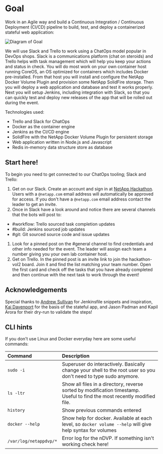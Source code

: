 # Goal #
Work in an Agile way and build a Continuous Integration / Continuous Deployment (CI/CD) pipeline to build, test, and deploy a containerized stateful web application:

![Diagram of Goal](https://cloud.githubusercontent.com/assets/917241/22088722/60f5e71a-dde6-11e6-8307-0160f2cc6ca8.png)

We will use Slack and Trello to work using a ChatOps model popular in DevOps shops.  Slack is a communications platform (chat on steroids) and Trello helps with task management which will help you keep your actions and status in check.  You will do most work on your own container host running CoreOS, an OS optimized for containers which includes Docker pre-installed.  From that host you will install and configure the NetApp Docker Volume Plugin and provision some NetApp SolidFire storage.  Then you will deploy a web application and database and test it works properly.  Next you will setup Jenkins, including integration with Slack, so that you can quickly test and deploy new releases of the app that will be rolled out during the event.

Technologies used:

- Trello and Slack for ChatOps
- Docker as the container engine
- Jenkins as the CI/CD engine
- SolidFire with the NetApp Docker Volume Plugin for persistent storage
- Web application written in Node.js and Javascript
- Redis in-memory data structure store as database

## Start here! ##
To begin you need to get connected to our ChatOps tooling; Slack and Trello:

1. Get on our Slack. Create an account and sign in at [NetApp Hackathon](https://netapp-hackathon.slack.com/). Users with a `@netapp.com` email address will automatically be approved for access.  If you don't have a `@netapp.com` email address contact the leader to get an invite.
1. Once in Slack have a look around and notice there are several channels that the bots will post to:
 - \#workflow: Trello sourced task completion updates
 - \#build: Jenkins sourced job updates
 - \#git: Git sourced source code and issue updates
1. Look for a pinned post on the #general channel to find credentials and other info needed for the event.  The leader will assign each team a number giving you your own lab container host.
1. Get on Trello.  In the pinned post is an invite link to join the hackathon-vol2 board.  Join it and find the list matching your team number.  Open the first card and check off the tasks that you have already completed and then continue with the next task to work through the event!

## Acknowledgements ##

Special thanks to [Andrew Sullivan](https://github.com/acsulli) for Jenkinsfile snippets and inspiration, [Kai Davenport](https://github.com/binocarlos) for the basis of the stateful app, and Jason Padman and Kapil Arora for their dry-run to validate the steps!

## CLI hints ##

If you don't use Linux and Docker everyday here are some useful commands:

| Command                        | Description     |
| :----------------------------- | :----------------------------------------------------------------------------------------------------------------------- |
| `sudo -i`                      | Superuser do interactively.  Basically change your shell to the root user so you don't need to type sudo anymore.        |
| `ls -ltr`                      | Show all files in a directory, reverse sorted by modification timestamp.  Useful to find the most recently modified file.|
| `history`                      | Show previous commands entered                                                                                           |
| `docker --help`                | Show help for docker.  Available at each level, so `docker volume --help` will give help syntax for volumes              |
| `/var/log/netappdvp/*`         | Error log for the nDVP.  If something isn't working check here!                                                          |
